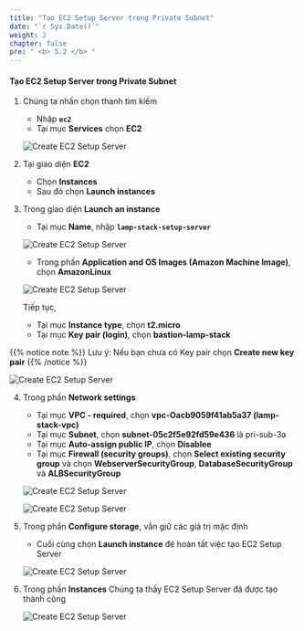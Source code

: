 ```yaml
---
title: "Tạo EC2 Setup Server trong Private Subnet"
date: "`r Sys.Date()`"
weight: 2
chapter: false
pre: " <b> 5.2 </b> "
---
```


#### Tạo EC2 Setup Server trong Private Subnet

1. Chúng ta nhấn chọn thanh tìm kiếm

   - Nhập **`ec2`**
   - Tại mục **Services** chọn **EC2**

   ![Create EC2 Setup Server](/workshop1-FCJ2024/images/5-SetupEc2ServerAndEFS/5.2-CreateEC2SetupServer/0001-createec2setupserver.png?featherlight=false&width=90pc)

2. Tại giao diện **EC2**

   - Chọn **Instances**
   - Sau đó chọn **Launch instances**

3. Trong giao diện **Launch an instance**

   - Tại mục **Name**, nhập **`lamp-stack-setup-server`**

   ![Create EC2 Setup Server](/workshop1-FCJ2024/images/5-SetupEc2ServerAndEFS/5.2-CreateEC2SetupServer/0002-createec2setupserver.png?featherlight=false&width=90pc)

   - Trong phần **Application and OS Images (Amazon Machine Image)**, chọn **AmazonLinux**

   ![Create EC2 Setup Server](/workshop1-FCJ2024/images/5-SetupEc2ServerAndEFS/5.2-CreateEC2SetupServer/0003-createec2setupserver.png?featherlight=false&width=90pc)

   Tiếp tục,

   - Tại mục **Instance type**, chọn **t2.micro**
   - Tại mục **Key pair (login)**, chọn **bastion-lamp-stack**

{{% notice note %}}
Lưu ý: Nếu bạn chưa có Key pair chọn **Create new key pair**
{{% /notice %}}

![Create EC2 Setup Server](/workshop1-FCJ2024/images/5-SetupEc2ServerAndEFS/5.1-CreateBastionHost/0005-createbastionhost.png?featherlight=false&width=90pc)

4. Trong phần **Network settings**

   - Tại mục **VPC - required**, chọn **vpc-Oacb9059f41ab5a37 (lamp-stack-vpc)**
   - Tại mục **Subnet**, chọn **subnet-05c2f5e92fd59e436** là pri-sub-3a
   - Tại mục **Auto-assign public IP**, chọn **Disablee**
   - Tại mục **Firewall (security groups)**, chọn **Select existing security group** và chọn **WebserverSecurityGroup**, **DatabaseSecurityGroup** và **ALBSecurityGroup**

   ![Create EC2 Setup Server](/workshop1-FCJ2024/images/5-SetupEc2ServerAndEFS/5.2-CreateEC2SetupServer/0005-createec2setupserver.png?featherlight=false&width=90pc)

   ![Create EC2 Setup Server](/workshop1-FCJ2024/images/5-SetupEc2ServerAndEFS/5.2-CreateEC2SetupServer/0006-createec2setupserver.png?featherlight=false&width=90pc)

5. Trong phần **Configure storage**, vẫn giữ các giá trị mặc định

   - Cuối cùng chọn **Launch instance** đê hoàn tất việc tạo EC2 Setup Server

   ![Create EC2 Setup Server](/workshop1-FCJ2024/images/5-SetupEc2ServerAndEFS/5.2-CreateEC2SetupServer/0007-createec2setupserver.png?featherlight=false&width=90pc)

6. Trong phần **Instances** Chúng ta thấy EC2 Setup Server đã được tạo thành công

   ![Create EC2 Setup Server](/workshop1-FCJ2024/images/5-SetupEc2ServerAndEFS/5.2-CreateEC2SetupServer/0009-createec2setupserver.png?featherlight=false&width=90pc)
